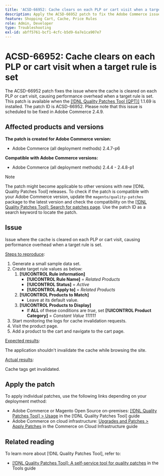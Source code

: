 ```yaml
---
title: 'ACSD-66952: Cache clears on each PLP or cart visit when a target rule is set'
description: Apply the ACSD-66952 patch to fix the Adobe Commerce issue where cache was cleared on each PLP or cart visit, causing unnecessary performance overhead, when a target rule was set.
feature: Shopping Cart, Cache, Price Rules
role: Admin, Developer
type: Troubleshooting
exl-id: abff5761-bcf1-4cfc-b5d9-6a7e1ca907e7
---
```

# ACSD-66952: Cache clears on each PLP or cart visit when a target rule is set

The ACSD-66952 patch fixes the issue where the cache is cleared on each PLP or cart visit, causing performance overhead when a target rule is set. This patch is available when the [[!DNL Quality Patches Tool (QPT)]](/help/tools/quality-patches-tool/quality-patches-tool-to-self-serve-quality-patches.md) 1.1.69 is installed. The patch ID is ACSD-66952. Please note that this issue is scheduled to be fixed in Adobe Commerce 2.4.9.

## Affected products and versions

**The patch is created for Adobe Commerce version:**

* Adobe Commerce (all deployment methods) 2.4.7-p6

**Compatible with Adobe Commerce versions:**

* Adobe Commerce (all deployment methods) 2.4.4 - 2.4.8-p1

>[!NOTE]
>
>The patch might become applicable to other versions with new [!DNL Quality Patches Tool] releases. To check if the patch is compatible with your Adobe Commerce version, update the `magento/quality-patches` package to the latest version and check the compatibility on the [[!DNL Quality Patches Tool]: Search for patches page](https://experienceleague.adobe.com/tools/commerce-quality-patches/index.html). Use the patch ID as a search keyword to locate the patch.

## Issue

Issue where the cache is cleared on each PLP or cart visit, causing performance overhead when a target rule is set.

<u>Steps to reproduce</u>:

1. Generate a small sample data set.
1. Create target rule values as below:
    1. **[!UICONTROL Rule information]**
        * **[!UICONTROL Rule Name]** = *Related Products*
        * **[!UICONTROL Status]** = *Active*
        * **[!UICONTROL Apply to]** = *Related Products*
    1. **[!UICONTROL Products to Match]**
        * Leave at its default value.
    1. **[!UICONTROL Products to Display]**
        * If **ALL** of these conditions are *true*, set **[!UICONTROL Product Category]** = *Constant Value 111111*
1. Start monitoring the logs for cache invalidation requests.
1. Visit the product page.
1. Add a product to the cart and navigate to the cart page.

<u>Expected results</u>:

The application shouldn't invalidate the cache while browsing the site.

<u>Actual results</u>:

Cache tags get invalidated.

## Apply the patch

To apply individual patches, use the following links depending on your deployment method:

* Adobe Commerce or Magento Open Source on-premises: [[!DNL Quality Patches Tool] > Usage](/help/tools/quality-patches-tool/usage.md) in the [!DNL Quality Patches Tool] guide
* Adobe Commerce on cloud infrastructure: [Upgrades and Patches > Apply Patches](https://experienceleague.adobe.com/docs/commerce-cloud-service/user-guide/develop/upgrade/apply-patches.html) in the Commerce on Cloud Infrastructure guide

## Related reading

To learn more about [!DNL Quality Patches Tool], refer to:

* [[!DNL Quality Patches Tool]: A self-service tool for quality patches](/help/tools/quality-patches-tool/quality-patches-tool-to-self-serve-quality-patches.md) in the Tools guide
